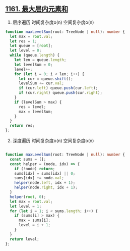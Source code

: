 ## [1161. 最大层内元素和](https://leetcode.cn/problems/maximum-level-sum-of-a-binary-tree/description/)

1. 层序遍历 时间复杂度o(n) 空间复杂度o(n)
```ts
function maxLevelSum(root: TreeNode | null): number {
  let max = root.val;
  let res = 1;
  let queue = [root];
  let level = 0;
  while (queue.length) {
    let len = queue.length;
    let levelSum = 0;
    level++;
    for (let i = 0; i < len; i++) {
      let cur = queue.shift();
      levelSum += cur.val;
      if (cur.left) queue.push(cur.left);
      if (cur.right) queue.push(cur.right);
    }
    if (levelSum > max) {
      res = level;
      max = levelSum;
    }
  }
  return res;
};
```

2. 深度遍历 时间复杂度o(n) 空间复杂度o(n)
```ts

function maxLevelSum(root: TreeNode | null): number {
  const sums = [];
  const helper = (node, idx) => {
    if (!node) return;
    sums[idx] = sums[idx] || 0;
    sums[idx] += node.val;
    helper(node.left, idx + 1);
    helper(node.right, idx + 1);
  }
  helper(root, 0);
  let max = root.val;
  let level = 1;
  for (let i = 1; i < sums.length; i++) {
    if (sums[i] > max) {
      max = sums[i];
      level = i + 1;
    }
  }
  return level;
};
```